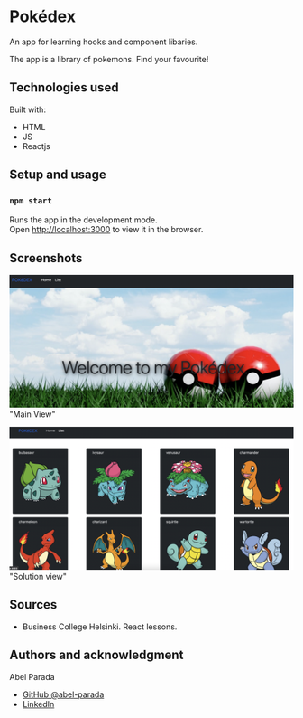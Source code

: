 # Pokédex

An app for learning hooks and component libaries.

The app is a library of pokemons. Find your favourite!

## Technologies used

Built with:

- HTML
- JS
- Reactjs

## Setup and usage

### `npm start`

Runs the app in the development mode.\
Open [http://localhost:3000](http://localhost:3000) to view it in the browser.

## Screenshots

![alt text](./src/Components/Images/main.png) "Main View"

![alt text](./src/Components/Images/solution.png) "Solution view"

## Sources

- Business College Helsinki. React lessons.

## Authors and acknowledgment

Abel Parada

- [GitHub @abel-parada](https://github.com/abel-parada)
- [LinkedIn](https://www.linkedin.com/in/abelparadamillan/)
